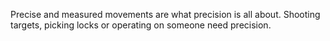 Precise and measured movements are what precision is all about.
Shooting targets, picking locks or operating on someone need precision.